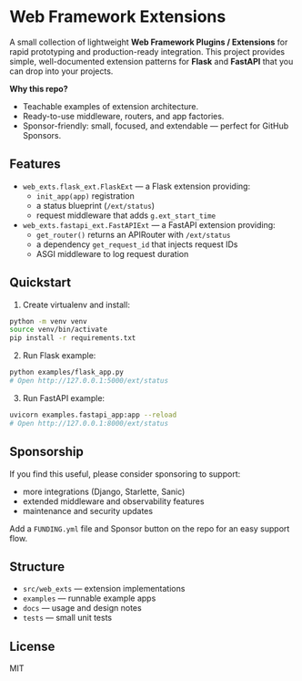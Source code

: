 # Web Framework Extensions

A small collection of lightweight **Web Framework Plugins / Extensions** for rapid prototyping and production-ready integration.
This project provides simple, well-documented extension patterns for **Flask** and **FastAPI** that you can drop into your projects.

**Why this repo?**
- Teachable examples of extension architecture.
- Ready-to-use middleware, routers, and app factories.
- Sponsor-friendly: small, focused, and extendable — perfect for GitHub Sponsors.

## Features

- `web_exts.flask_ext.FlaskExt` — a Flask extension providing:
  - `init_app(app)` registration
  - a status blueprint (`/ext/status`)
  - request middleware that adds `g.ext_start_time`
- `web_exts.fastapi_ext.FastAPIExt` — a FastAPI extension providing:
  - `get_router()` returns an APIRouter with `/ext/status`
  - a dependency `get_request_id` that injects request IDs
  - ASGI middleware to log request duration

## Quickstart

1. Create virtualenv and install:
```bash
python -m venv venv
source venv/bin/activate
pip install -r requirements.txt
```

2. Run Flask example:
```bash
python examples/flask_app.py
# Open http://127.0.0.1:5000/ext/status
```

3. Run FastAPI example:
```bash
uvicorn examples.fastapi_app:app --reload
# Open http://127.0.0.1:8000/ext/status
```

## Sponsorship

If you find this useful, please consider sponsoring to support:
- more integrations (Django, Starlette, Sanic)
- extended middleware and observability features
- maintenance and security updates

Add a `FUNDING.yml` file and Sponsor button on the repo for an easy support flow.

## Structure

- `src/web_exts` — extension implementations
- `examples` — runnable example apps
- `docs` — usage and design notes
- `tests` — small unit tests

## License

MIT
